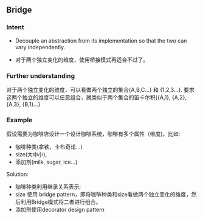 ## Bridge

### Intent
- Decouple an abstraction from its implementation so that the two can vary independently.

- 对于两个独立变化的维度，使用桥接模式再适合不过了。


### Further understanding
对于两个独立变化的维度，可以看做两个独立的集合{A,B,C...} 和 {1,2,3...}.
要求这两个独立的维度可以任意组合，就类似于两个集合的笛卡尔积{{A,1}, {A,2}, {A,3}, {B,1}...}

### Example

假设需要为咖啡店设计一个设计咖啡系统，咖啡有多个属性（维度)，比如:
- 咖啡种类(拿铁，卡布奇诺...)
- size(大中小),
- 添加剂(milk, sugar, ice...)
   
Solution:
- 咖啡种类利用继承关系表示;
- size 使用 bridge pattern，即将咖啡种类和size看做两个独立变化的维度，然后利用Bridge模式将二者进行组合。
- 添加剂使用decorator design pattern


   
   